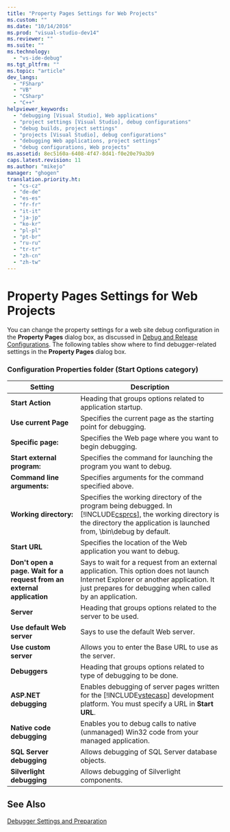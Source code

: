 ```yaml
---
title: "Property Pages Settings for Web Projects"
ms.custom: ""
ms.date: "10/14/2016"
ms.prod: "visual-studio-dev14"
ms.reviewer: ""
ms.suite: ""
ms.technology: 
  - "vs-ide-debug"
ms.tgt_pltfrm: ""
ms.topic: "article"
dev_langs: 
  - "FSharp"
  - "VB"
  - "CSharp"
  - "C++"
helpviewer_keywords: 
  - "debugging [Visual Studio], Web applications"
  - "project settings [Visual Studio], debug configurations"
  - "debug builds, project settings"
  - "projects [Visual Studio], debug configurations"
  - "debugging Web applications, project settings"
  - "debug configurations, Web projects"
ms.assetid: 8ec5160a-6408-4f47-8d41-f0e20e79a3b9
caps.latest.revision: 11
ms.author: "mikejo"
manager: "ghogen"
translation.priority.ht: 
  - "cs-cz"
  - "de-de"
  - "es-es"
  - "fr-fr"
  - "it-it"
  - "ja-jp"
  - "ko-kr"
  - "pl-pl"
  - "pt-br"
  - "ru-ru"
  - "tr-tr"
  - "zh-cn"
  - "zh-tw"
---
```

# Property Pages Settings for Web Projects
You can change the property settings for a web site debug configuration in the **Property Pages** dialog box, as discussed in [Debug and Release Configurations](../debugger/how-to--set-debug-and-release-configurations.md). The following tables show where to find debugger-related settings in the **Property Pages** dialog box.  
  
### Configuration Properties folder (Start Options category)  
  
|**Setting**|**Description**|  
|-----------------|---------------------|  
|**Start Action**|Heading that groups options related to application startup.|  
|**Use current Page**|Specifies the current page as the starting point for debugging.|  
|**Specific page:**|Specifies the Web page where you want to begin debugging.|  
|**Start external program:**|Specifies the command for launching the program you want to debug.|  
|**Command line arguments:**|Specifies arguments for the command specified above.|  
|**Working directory:**|Specifies the working directory of the program being debugged. In [!INCLUDE[csprcs](../datatools/includes/csprcs_md.md)], the working directory is the directory the application is launched from, \bin\debug by default.|  
|**Start URL**|Specifies the location of the Web application you want to debug.|  
|**Don't open a page. Wait for a request from an external application**|Says to wait for a request from an external application. This option does not launch Internet Explorer or another application. It just prepares for debugging when called by an application.|  
|**Server**|Heading that groups options related to the server to be used.|  
|**Use default Web server**|Says to use the default Web server.|  
|**Use custom server**|Allows you to enter the Base URL to use as the server.|  
|**Debuggers**|Heading that groups options related to type of debugging to be done.|  
|**ASP.NET debugging**|Enables debugging of server pages written for the [!INCLUDE[vstecasp](../codequality/includes/vstecasp_md.md)] development platform. You must specify a URL in **Start URL**.|  
|**Native code debugging**|Enables you to debug calls to native (unmanaged) Win32 code from your managed application.|  
|**SQL Server debugging**|Allows debugging of SQL Server database objects.|  
|**Silverlight debugging**|Allows debugging of Silverlight components.|  
  
## See Also  
 [Debugger Settings and Preparation](../debugger/debugger-settings-and-preparation.md)